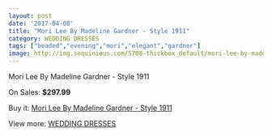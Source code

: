 ```yaml
---
layout: post
date: '2017-04-08'
title: "Mori Lee By Madeline Gardner - Style 1911"
category: WEDDING DRESSES
tags: ["beaded","evening","mori","elegant","gardner"]
image: http://img.sequinious.com/5708-thickbox_default/mori-lee-by-madeline-gardner-style-1911.jpg
---
```

Mori Lee By Madeline Gardner - Style 1911

On Sales: **$297.99**
<a href="https://www.sequinious.com/wedding-dresses/2328-mori-lee-by-madeline-gardner-style-1911.html"><amp-img layout="responsive" width="600" height="600" src="//img.sequinious.com/5708-thickbox_default/mori-lee-by-madeline-gardner-style-1911.jpg" alt="Mori Lee By Madeline Gardner - Style 1911 0" /></a>
<a href="https://www.sequinious.com/wedding-dresses/2328-mori-lee-by-madeline-gardner-style-1911.html"><amp-img layout="responsive" width="600" height="600" src="//img.sequinious.com/5709-thickbox_default/mori-lee-by-madeline-gardner-style-1911.jpg" alt="Mori Lee By Madeline Gardner - Style 1911 1" /></a>
<a href="https://www.sequinious.com/wedding-dresses/2328-mori-lee-by-madeline-gardner-style-1911.html"><amp-img layout="responsive" width="600" height="600" src="//img.sequinious.com/5710-thickbox_default/mori-lee-by-madeline-gardner-style-1911.jpg" alt="Mori Lee By Madeline Gardner - Style 1911 2" /></a>
<a href="https://www.sequinious.com/wedding-dresses/2328-mori-lee-by-madeline-gardner-style-1911.html"><amp-img layout="responsive" width="600" height="600" src="//img.sequinious.com/5711-thickbox_default/mori-lee-by-madeline-gardner-style-1911.jpg" alt="Mori Lee By Madeline Gardner - Style 1911 3" /></a>

Buy it: [Mori Lee By Madeline Gardner - Style 1911](https://www.sequinious.com/wedding-dresses/2328-mori-lee-by-madeline-gardner-style-1911.html "Mori Lee By Madeline Gardner - Style 1911")

View more: [WEDDING DRESSES](https://www.sequinious.com/2-wedding-dresses "WEDDING DRESSES")